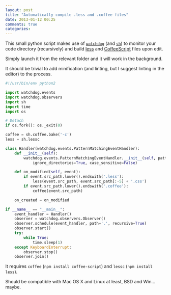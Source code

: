 ```yaml
---
layout: post
title: "Automatically compile .less and .coffee files"
date: 2013-01-12 00:25
comments: true
categories: 
---
```


This small python script makes use of [`watchdog`][w] (and [`sh`][s]) to monitor your code directory (recursively) and build [less][l] and [CoffeeScript][c] files upon edit.

Simply launch it from the relevant folder and it will work in the background.

It should be trivial to add minification (and linting, but I suggest linting in the editor) to the process.

[w]: http://packages.python.org/watchdog/
[s]: http://amoffat.github.com/sh/
[l]: http://lesscss.org/
[c]: http://coffeescript.org

```python
#!/usr/bin/env python2

import watchdog.events
import watchdog.observers
import sh
import time
import os

# Detach
if os.fork(): os._exit(0)

coffee = sh.coffee.bake('-c')
less = sh.lessc

class Handler(watchdog.events.PatternMatchingEventHandler):
    def __init__(self):
        watchdog.events.PatternMatchingEventHandler.__init__(self, patterns=['*.less', '*.coffee'],
            ignore_directories=True, case_sensitive=False)

    def on_modified(self, event):
        if event.src_path.lower().endswith('.less'):
            less(event.src_path, event.src_path[:-5] + '.css')
        if event.src_path.lower().endswith('.coffee'):
            coffee(event.src_path)

    on_created = on_modified

if __name__ == "__main__":
    event_handler = Handler()
    observer = watchdog.observers.Observer()
    observer.schedule(event_handler, path='.', recursive=True)
    observer.start()
    try:
        while True:
            time.sleep(1)
    except KeyboardInterrupt:
        observer.stop()
    observer.join()
```

It requires `coffee` (`npm install coffee-script`) and `lessc` (`npm install less`).

Should be compatible with Mac OS X and Linux at least, BSD and Win... maybe.
